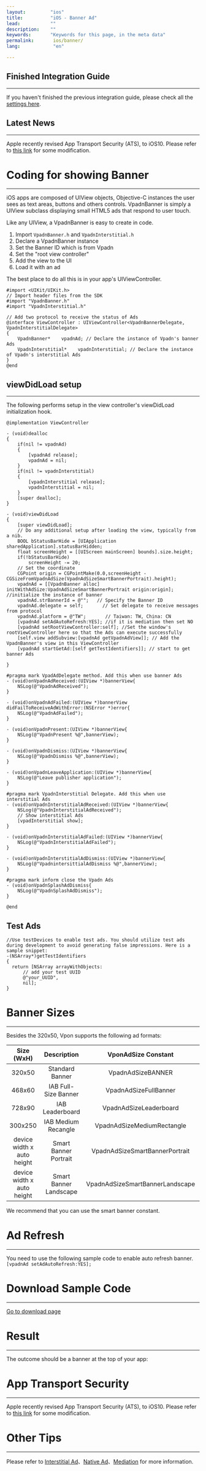 ```yaml
---
layout:         "ios"
title:          "iOS - Banner Ad"
lead:           ""
description:    ""
keywords:       "Keywords for this page, in the meta data"
permalink:       ios/banner/
lang:            "en"

---
```

## Finished Integration Guide
---
If you haven't finished the previous integration guide, please check all the [settings here]({{site.baseurl}}/ios/integration-guide/).

## Latest News
---
Apple recently revised App Transport Security (ATS), to iOS10. Please refer to [this link] for some modification.

# Coding for showing Banner
---
iOS apps are composed of UIView objects, Objective-C instances the user sees as text areas, buttons and others controls. VpadnBanner is simply a UIView subclass displaying small HTML5 ads that respond to user touch.

Like any UIView, a VpadnBanner is easy to create in code.


1. Import `VpadnBanner.h` and `VpadnInterstitial.h`
2. Declare a VpadnBanner instance
4. Set the Banner ID which is from Vpadn
5. Set the "root view controller"
6. Add the view to the UI
6. Load it with an ad

The best place to do all this is in your app's UIViewController.

```objc
#import <UIKit/UIKit.h>
// Import header files from the SDK
#import "VpadnBanner.h"
#import "VpadnInterstitial.h"

// Add two protocol to receive the status of Ads
@interface ViewController : UIViewController<VpadnBannerDelegate, VpadnInterstitialDelegate>
{
    VpadnBanner*    vpadnAd; // Declare the instance of Vpadn's banner Ads
    VpadnInterstitial*    vpadnInterstitial; // Declare the instance of Vpadn's interstitial Ads
}
@end
```

## viewDidLoad setup
---
The following performs setup in the view controller's viewDidLoad initialization hook.

```objc
@implementation ViewController

- (void)dealloc
{
    if(nil != vpadnAd)
    {
        [vpadnAd release];
        vpadnAd = nil;
    }
    if(nil != vpadnInterstitial)
    {
        [vpadnInterstitial release];
        vpadnInterstitial = nil;
    }
    [super dealloc];
}

- (void)viewDidLoad
{
    [super viewDidLoad];
	// Do any additional setup after loading the view, typically from a nib.
    BOOL bStatusBarHide = [UIApplication sharedApplication].statusBarHidden;
    float screenHeight = [[UIScreen mainScreen] bounds].size.height;
    if(!bStatusBarHide)
        screenHeight -= 20;
    // Set the coordinate
    CGPoint origin = CGPointMake(0.0,screenHeight - CGSizeFromVpadnAdSize(VpadnAdSizeSmartBannerPortrait).height);
    vpadnAd = [[VpadnBanner alloc] initWithAdSize:VpadnAdSizeSmartBannerPortrait origin:origin];  //initialize the instance of banner
    vpadnAd.strBannerId = @"";   // Specify the Banner ID
    vpadnAd.delegate = self;       // Set delegate to receive messages from protocol
    vpadnAd.platform = @"TW";       // Taiwan: TW, China: CN
    [vpadnAd setAdAutoRefresh:YES]; //if it is mediation then set NO
    [vpadnAd setRootViewController:self]; //Set the window's rootViewController here so that the Ads can execute successfully
    [self.view addSubview:[vpadnAd getVpadnAdView]]; // Add the VpadnBanner's view in this ViewController
    [vpadnAd startGetAd:[self getTestIdentifiers]]; // start to get banner Ads

}

#pragma mark VpadAdDelegate method. Add this when use banner Ads
- (void)onVpadnAdReceived:(UIView *)bannerView{
    NSLog(@"VpadnAdReceived");
}

- (void)onVpadnAdFailed:(UIView *)bannerView didFailToReceiveAdWithError:(NSError *)error{
    NSLog(@"VpadnAdFailed");
}

- (void)onVpadnPresent:(UIView *)bannerView{
    NSLog(@"VpadnPresent %@",bannerView);
}

- (void)onVpadnDismiss:(UIView *)bannerView{
    NSLog(@"VpadnDismiss %@",bannerView);
}

- (void)onVpadnLeaveApplication:(UIView *)bannerView{
    NSLog(@"Leave publisher application");
}

#pragma mark VpadnInterstitial Delegate. Add this when use interstitial Ads
- (void)onVpadnInterstitialAdReceived:(UIView *)bannerView{
    NSLog(@"VpadnInterstitialAdReceived");
    // Show interstitial Ads
    [vpadInterstitial show];
}

- (void)onVpadnInterstitialAdFailed:(UIView *)bannerView{
    NSLog(@"VpadnInterstitialAdFailed");
}

- (void)onVpadnInterstitialAdDismiss:(UIView *)bannerView{
    NSLog(@"VpadnintersittialAdDismiss %@",bannerView);
}

#pragma mark inform close the Vpadn Ads
- (void)onVpadnSplashAdDismiss{
    NSLog(@"VpadnSplashAdDismiss");
}

@end
```

## Test Ads

```objc
//Use testDevices to enable test ads. You should utilize test ads during development to avoid generating false impressions. Here is a sample snippet:
-(NSArray*)getTestIdentifiers
{
  return [NSArray arrayWithObjects:
      // add your test UUID
      @"your_UUID",
      nil];
}
```


# Banner Sizes
---
Besides the 320x50, Vpon supports the following ad formats:

Size (WxH)                 |Description             |  VponAdSize Constant           | Devices
:------------------------: | :---------------------:| :-----------------------------:|:-----------:
320x50                     | Standard Banner        | VpadnAdSizeBANNER              |iPhone & iPad
468x60                     | IAB Full-Size Banner   |VpadnAdSizeFullBanner           |iPad
728x90                     | IAB  Leaderboard       |  VpadnAdSizeLeaderboard        |iPad
300x250                    |IAB Medium Recangle     |VpadnAdSizeMediumRectangle      |iPhone & iPad
device width x auto height |Smart Banner Portrait   |  VpadnAdSizeSmartBannerPortrait |iPhone & iPad
device width x auto height |Smart Banner Landscape  |VpadnAdSizeSmartBannerLandscape  |iPhone & iPad

We recommend that you can use the smart banner constant.

# Ad Refresh
---
You need to use the following sample code to enable auto refresh banner.
`[vpadnAd setAdAutoRefresh:YES];`


# Download Sample Code
---
[Go to download page]

# Result
---
The outcome should be a banner at the top of your app:
<img src="{{site.imgurl}}/IOS-Banner_result.png" alt="" class="width-300"/>


# App Transport Security
---
Apple recently revised App Transport Security (ATS), to iOS10. Please refer to [this link] for some modification.

# Other Tips
---
Please refer to [Interstitial Ad](../Interstitial)、[Native Ad](../native)、[Mediation](../mediation) for more information.


[Go to download page]: ../download/
[this link]: ../latest-news/ios9ats/
